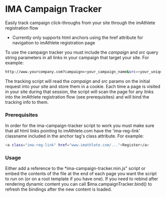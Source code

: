# IMA Campaign Tracker

Easily track campaign click-throughs from your site through the imAthlete registration flow

  - Currently only supports html anchors using the href attribute for navigation to imAthlete registration page

To use the campaign tracker you must include the *campaign* and *src* query string parameters in all links in your campaign that target your site. For example:

```sh
http://www.yourcompany.com?campaign=<your_campaign_name&src=<your_unique_id>
```

The tracking script will read the *campaign* and *src* params on the initial request into your site and store them in a cookie. Each time a page is visited in your site during that session, the script will scan the page for any links into the imAthlete registration flow (see prerequisites) and will bind the tracking info to them.

### Prerequisites

In order for the ima-campaign-tracker script to work you must make sure that all html links pointing to imAthlete.com have the 'ima-reg-link' classname included in the anchor tag's class attribute. For example:

```sh
<a class="ima-reg-link" href="www.imathlete.com/...">Register</a>
```


### Usage
Either add a reference to the *ima-campaign-tracker.min.js" script or embed the contents of the file at the end of each page you want the script to run on (or on a root template if you have one). If you need to rebind after rendering dynamic content you can call $ima.campaignTracker.bind() to refresh the bindings after the new content is loaded.

